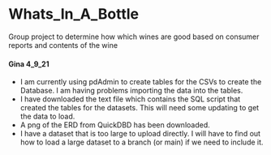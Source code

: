 # Whats_In_A_Bottle
Group project to determine how which wines are good based on consumer reports and contents of the wine

#### Gina 4_9_21
* I am currently using pdAdmin to create tables for the CSVs to create the Database. I am having problems importing the data into the tables.
* I have downloaded the text file which contains the SQL script that created the tables for the datasets. This will need some updating to get the data to load.
* A png of the ERD from QuickDBD has been downloaded. 
* I have a dataset that is too large to upload directly. I will have to find out how to load a large dataset to a branch (or main) if we need to include it.

